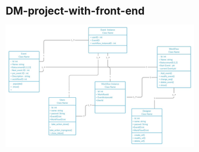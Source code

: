 # DM-project-with-front-end

![UML Diagram For Workflow Management System](https://github.com/shivam228/DM-project-with-front-end/blob/master/worflow%20UML.jpeg)
